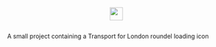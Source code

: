 # <p align="center"> <img src="https://upload.wikimedia.org/wikipedia/commons/thumb/3/3e/TfL_roundel_%28no_text%29.svg/1280px-TfL_roundel_%28no_text%29.svg.png" width=30px> </p>

A small project containing a Transport for London roundel loading icon
